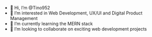 - 👋 Hi, I’m @Tino952
- 👀 I’m interested in Web Development, UX/UI and Digital Product Management
- 🌱 I’m currently learning the MERN stack
- 💞️ I’m looking to collaborate on exciting web development projects

<!---
Tino952/Tino952 is a ✨ special ✨ repository because its `README.md` (this file) appears on your GitHub profile.
You can click the Preview link to take a look at your changes.
--->
